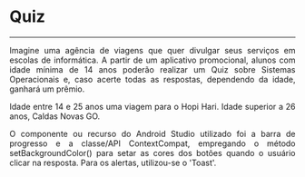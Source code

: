 # Quiz
<hr>
<p style="text-align: justify;">Imagine uma agência de viagens que quer divulgar seus serviços em escolas de informática. A partir de um aplicativo promocional, alunos com idade mínima de 14 anos poderão realizar um Quiz sobre Sistemas Operacionais e, caso acerte todas as respostas, dependendo da idade, ganhará um prêmio.</p>

<p style="text-align: justify;">Idade entre 14 e 25 anos uma viagem para o Hopi Hari. Idade superior a 26 anos, Caldas Novas GO.</p>

<p style="text-align: justify;">O componente ou recurso do Android Studio utilizado foi a barra de progresso e a classe/API ContextCompat, empregando o método setBackgroundColor() para setar as cores dos botões quando o usuário clicar na resposta. Para os alertas, utilizou-se o 'Toast'.</p>
